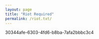 ```yaml
---
layout: page
title: "Riot Required"
permalink: /riot.txt/
---
```


30344afe-6303-4fd6-b8ba-7afa2bbbc3c4
